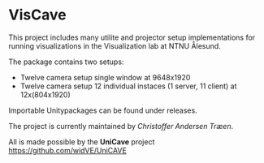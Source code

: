 # VisCave 

This project includes many utilite and projector setup implementations for running visualizations in the Visualization lab at NTNU Ålesund.

The package contains two setups:
- Twelve camera setup single window at 9648x1920
- Twelve camera setup 12 individual instaces (1 server, 11 client) at 12x(804x1920)

Importable Unitypackages can be found under releases.

The project is currently maintained by *Christoffer Andersen Træen*.


All is made possible by the **UniCave** project https://github.com/widVE/UniCAVE